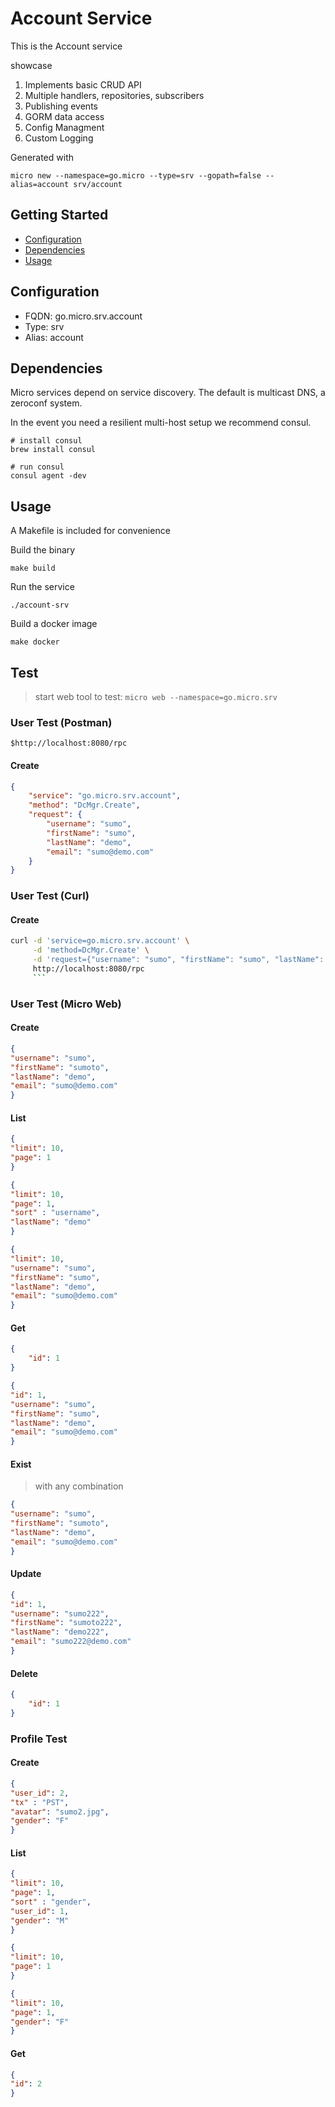 # Account Service

This is the Account service

showcase

1. Implements basic CRUD API
2. Multiple handlers, repositories, subscribers  
3. Publishing events
4. GORM data access
5. Config Managment
6. Custom Logging

Generated with

```
micro new --namespace=go.micro --type=srv --gopath=false --alias=account srv/account
```

## Getting Started

- [Configuration](#configuration)
- [Dependencies](#dependencies)
- [Usage](#usage)

## Configuration

- FQDN: go.micro.srv.account
- Type: srv
- Alias: account

## Dependencies

Micro services depend on service discovery. The default is multicast DNS, a zeroconf system.

In the event you need a resilient multi-host setup we recommend consul.

```
# install consul
brew install consul

# run consul
consul agent -dev
```

## Usage

A Makefile is included for convenience

Build the binary

```
make build
```

Run the service
```
./account-srv
```

Build a docker image
```
make docker
```

## Test

> start web tool to test:  `micro web --namespace=go.micro.srv`

### User Test (Postman)

```
$http://localhost:8080/rpc
```

#### Create

```json
{
    "service": "go.micro.srv.account",
    "method": "DcMgr.Create",
    "request": {
        "username": "sumo",
        "firstName": "sumo",
        "lastName": "demo",
        "email": "sumo@demo.com"
    }
}
```

### User Test (Curl)

#### Create

```bash
curl -d 'service=go.micro.srv.account' \
     -d 'method=DcMgr.Create' \
     -d 'request={"username": "sumo", "firstName": "sumo", "lastName": "demo", "email": "sumo@demo.com"}' \
     http://localhost:8080/rpc
     ```
```

### User Test (Micro Web)

#### Create

```json
{
"username": "sumo",
"firstName": "sumoto",
"lastName": "demo",
"email": "sumo@demo.com"
}
```

#### List

```json
{
"limit": 10,
"page": 1
}
```

```json
{
"limit": 10,
"page": 1,
"sort" : "username",
"lastName": "demo"
}
```

```json
{
"limit": 10,
"username": "sumo",
"firstName": "sumo",
"lastName": "demo",
"email": "sumo@demo.com"
}
```
#### Get

```json
{
    "id": 1
}
```

```json
{
"id": 1,
"username": "sumo",
"firstName": "sumo",
"lastName": "demo",
"email": "sumo@demo.com"
}
```

#### Exist

>with any combination

```json
{
"username": "sumo",
"firstName": "sumoto",
"lastName": "demo",
"email": "sumo@demo.com"
}
```

#### Update

```json
{
"id": 1,
"username": "sumo222",
"firstName": "sumoto222",
"lastName": "demo222",
"email": "sumo222@demo.com"
}
```

#### Delete

```json
{
    "id": 1
}
```

### Profile Test

#### Create

```json
{
"user_id": 2,
"tx" : "PST",
"avatar": "sumo2.jpg",
"gender": "F"
}
```

#### List

```json
{
"limit": 10,
"page": 1,
"sort" : "gender",
"user_id": 1,
"gender": "M"
}
```
```json
{
"limit": 10,
"page": 1
}
```
```json
{
"limit": 10,
"page": 1,
"gender": "F"
}
```

#### Get

```json
{
"id": 2
}
```

